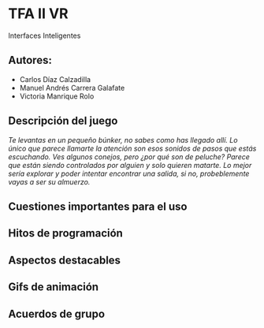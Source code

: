 # TFA II VR
Interfaces Inteligentes
## Autores:
- Carlos Díaz Calzadilla
- Manuel Andrés Carrera Galafate
- Victoria Manrique Rolo

## Descripción del juego
  *Te levantas en un pequeño búnker, no sabes como has llegado allí. Lo único que parece llamarte la atención son esos sonidos de pasos que estás escuchando. Ves algunos conejos, pero ¿por qué son de peluche? Parece que están siendo controlados por alguien y solo quieren matarte. Lo mejor sería explorar y poder intentar encontrar una salida, si no, probeblemente vayas a ser su almuerzo.*

## Cuestiones importantes para el uso

## Hitos de programación

## Aspectos destacables

## Gifs de animación

## Acuerdos de grupo